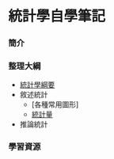 # 統計學自學筆記

### 簡介

### 整理大綱

* [統計學綱要](https://mirdex.github.io/Statistics/統計學綱要.slides.html)
* 敘述統計
  * [各種常用圖形]
  * [統計量](https://mirdex.github.io/Statistics/統計量.slides.html)
* 推論統計

### 學習資源
